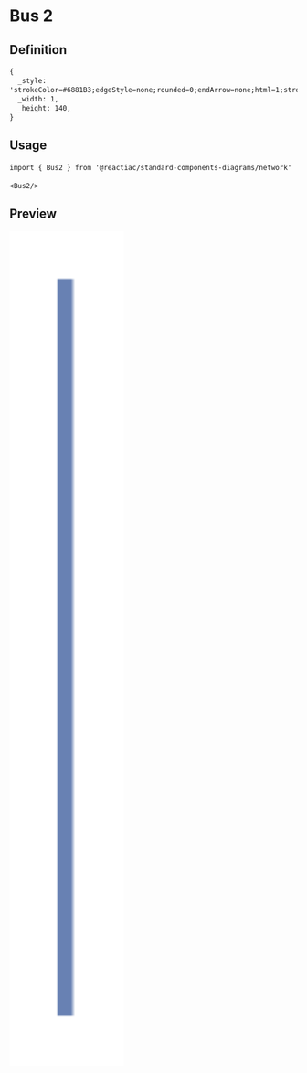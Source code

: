 # Bus 2

## Definition

```
{
  _style: 'strokeColor=#6881B3;edgeStyle=none;rounded=0;endArrow=none;html=1;strokeWidth=2;',
  _width: 1,
  _height: 140,
}
```

## Usage

```
import { Bus2 } from '@reactiac/standard-components-diagrams/network'

<Bus2/>
```

## Preview

<img src="./bus-2.png" width="200"/>

